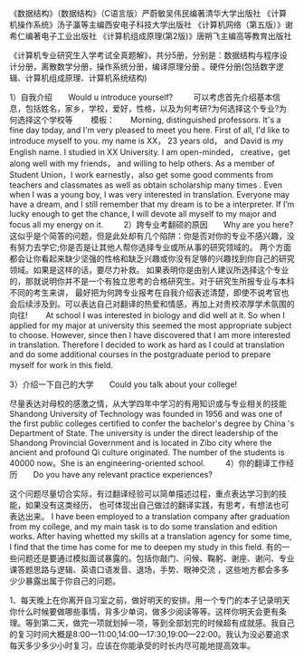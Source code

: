 《数据结构》（数据结构》（C语言版）严蔚敏吴伟民编著清华大学出版社
《计算机操作系统》汤子瀛等主编西安电子科技大学出版社
《计算机网络（第五版）》谢希仁编著电子工业出版社
《计算机组成原理(第2版)》唐朔飞主编高等教育出版社

《计算机专业研究生入学考试全真题解》，共分5册，分别是：数据结构与程序设计分册，离散数学分册，操作系统分册，编译原理分册
。硬件分册(包括数字逻辑、计算机组成原理、计算机系统结构)



1）自我介绍　　Would u introduce yourself?　
　
可以考虑首先介绍基本信息，包括姓名，家乡，学校，爱好，性格，以及为何考研?为何选择这个专业?为何选择这个学校等
　　模板：　　Morning, distinguished professors. It's a fine day today, and I'm very pleased to meet you here. 
First of all, I'd like to introduce myself to you. my name is XX， 23 years old， and David is my English name. 
I studied in XX University. I am open-minded， creative，get along well with my friends， and willing to help others.
As a member of Student Union，I work earnestly，also get some good comments from teachers and classmates as well as obtain
scholarship many times . Even when I was a young boy, I was very interested in translation. Everyone may have a dream,
and I still remember that my dream is to be a interpreter. If I’m lucky enough to get the chance,
I will devote all myself to my major and focus all my energy on it.　
　
2）跨专业考翻硕的原因　　Why are you here?　
　
这似乎是个简答的问题，但是此处却有几个陷阱：你是否对你的专业不感兴趣，没有努力去学它;你是否是让其他人帮你选择专业或所从事的研究领域的。
两个方面都会让你看起来缺少坚强的性格和缺乏兴趣或你没有足够的兴趣找到你自己的研究领域。如果是这样的话，要尽力补救。
如果表明你是由别人建议所选择这个专业的，那就说明你并不是一个有独立思考的合格研究生。对于研究生所报专业与本科不同的考生来讲，
最好把为何跨专业报考在自我介绍表述清楚，即使不说考官也会后续涉及到。可以表达自己对翻译的热爱和情感，再加上对贵校浓厚学术氛围的向往!　　
At school I was interested in biology and did well at it. So when I applied for my major at university this seemed the most
appropriate subject to choose. However, since then I have discovered that I am more interested in translation.
Therefore I decided to work as hard as I could at translation and do some additional courses in the postgraduate period 
to prepare myself for work in this field.　　

3）介绍一下自己的大学　　Could you talk about your college!　　

尽量表达对母校的感激之情，从大学四年中学习的有用知识或与专业相关的技能　　
Shandong University of Technology was founded in 1956 and was one of the first public colleges certified to confer 
the bachelor's degree by China 's Department of State. The university is under the direct leadership of the Shandong 
Provincial Government and is located in Zibo city where the ancient and profound Qi culture originated. The number 
of the students is 40000 now。She is an engineering-oriented school.　
　
4）你的翻译工作经历　　Do you have any relevant practice experiences?　　

这个问题尽量切合实际，有过翻译经验可以简单描述过程，重点表达学习到的技能，如果没有这类经历，
也可体现出自己做过的翻译实践，有思考，有想法也可表达出来。
I have been employed to a translation company after graduation from my college, and my main task is to do some translation 
and edition works. After having whetted my skills at a translation agency for some time, I find that the time has come for
me to deepen my study in this field.
有的一些问题还是要通过模拟面试暴露的。包括你敲门、问候、鞠躬、谢座、谢问、专业课答题思路与逻辑、英语口语发音、退场，手势、眼神交流
，这些地方都会多多少少暴露出属于你自己的问题。


1、每天晚上在你离开自习室之前，做好明天的安排。用一个专门的本子记录明天你什么时候要做哪些事情，背多少单词，做多少阅读等等。这样你明天会更有条理。等到第二天，做完一项就划掉一项，等到全部划完的时候超有成就感。我自己的复习时间大概是8:00—11:00,14:00—17:30,19:00—22:00。我认为没必要追求每天多少多少小时复习，应该在你能承受的时长内尽可能地提高效率。

